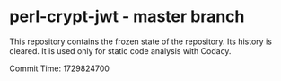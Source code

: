 # perl-crypt-jwt - master branch

This repository contains the frozen state of the repository.
Its history is cleared. It is used only for static code
analysis with Codacy.

Commit Time: 1729824700